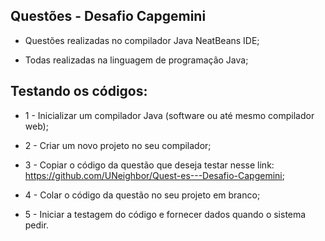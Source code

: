 Questões - Desafio Capgemini
-----

- Questões realizadas no compilador Java NeatBeans IDE;

- Todas realizadas na linguagem de programação Java;

Testando os códigos:
----- 
- 1 - Inicializar um compilador Java (software ou até mesmo compilador web);

- 2 - Criar um novo projeto no seu compilador;

- 3 - Copiar o código da questão que deseja testar nesse link: https://github.com/UNeighbor/Quest-es---Desafio-Capgemini;

- 4 - Colar o código da questão no seu projeto em branco;

- 5 - Iniciar a testagem do código e fornecer dados quando o sistema pedir.

